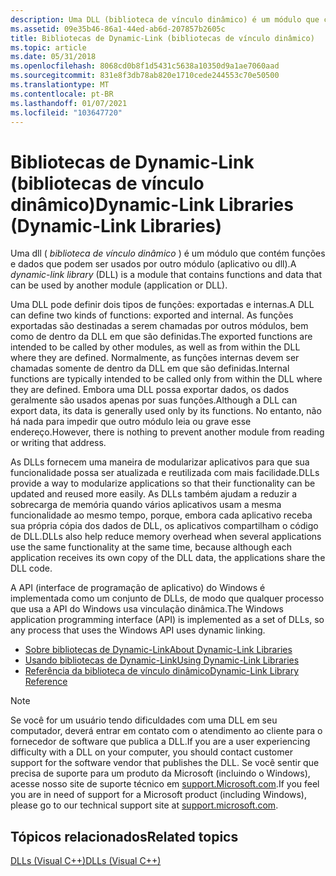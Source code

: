 ```yaml
---
description: Uma DLL (biblioteca de vínculo dinâmico) é um módulo que contém funções e dados que podem ser usados por outro módulo (aplicativo ou DLL).
ms.assetid: 09e35b46-86a1-44ed-ab6d-207857b2605c
title: Bibliotecas de Dynamic-Link (bibliotecas de vínculo dinâmico)
ms.topic: article
ms.date: 05/31/2018
ms.openlocfilehash: 8068cd0b8f1d5431c5638a10350d9a1ae7060aad
ms.sourcegitcommit: 831e8f3db78ab820e1710cede244553c70e50500
ms.translationtype: MT
ms.contentlocale: pt-BR
ms.lasthandoff: 01/07/2021
ms.locfileid: "103647720"
---
```

# <a name="dynamic-link-libraries-dynamic-link-libraries"></a><span data-ttu-id="23c42-103">Bibliotecas de Dynamic-Link (bibliotecas de vínculo dinâmico)</span><span class="sxs-lookup"><span data-stu-id="23c42-103">Dynamic-Link Libraries (Dynamic-Link Libraries)</span></span>

<span data-ttu-id="23c42-104">Uma dll ( *biblioteca de vínculo dinâmico* ) é um módulo que contém funções e dados que podem ser usados por outro módulo (aplicativo ou dll).</span><span class="sxs-lookup"><span data-stu-id="23c42-104">A *dynamic-link library* (DLL) is a module that contains functions and data that can be used by another module (application or DLL).</span></span>

<span data-ttu-id="23c42-105">Uma DLL pode definir dois tipos de funções: exportadas e internas.</span><span class="sxs-lookup"><span data-stu-id="23c42-105">A DLL can define two kinds of functions: exported and internal.</span></span> <span data-ttu-id="23c42-106">As funções exportadas são destinadas a serem chamadas por outros módulos, bem como de dentro da DLL em que são definidas.</span><span class="sxs-lookup"><span data-stu-id="23c42-106">The exported functions are intended to be called by other modules, as well as from within the DLL where they are defined.</span></span> <span data-ttu-id="23c42-107">Normalmente, as funções internas devem ser chamadas somente de dentro da DLL em que são definidas.</span><span class="sxs-lookup"><span data-stu-id="23c42-107">Internal functions are typically intended to be called only from within the DLL where they are defined.</span></span> <span data-ttu-id="23c42-108">Embora uma DLL possa exportar dados, os dados geralmente são usados apenas por suas funções.</span><span class="sxs-lookup"><span data-stu-id="23c42-108">Although a DLL can export data, its data is generally used only by its functions.</span></span> <span data-ttu-id="23c42-109">No entanto, não há nada para impedir que outro módulo leia ou grave esse endereço.</span><span class="sxs-lookup"><span data-stu-id="23c42-109">However, there is nothing to prevent another module from reading or writing that address.</span></span>

<span data-ttu-id="23c42-110">As DLLs fornecem uma maneira de modularizar aplicativos para que sua funcionalidade possa ser atualizada e reutilizada com mais facilidade.</span><span class="sxs-lookup"><span data-stu-id="23c42-110">DLLs provide a way to modularize applications so that their functionality can be updated and reused more easily.</span></span> <span data-ttu-id="23c42-111">As DLLs também ajudam a reduzir a sobrecarga de memória quando vários aplicativos usam a mesma funcionalidade ao mesmo tempo, porque, embora cada aplicativo receba sua própria cópia dos dados de DLL, os aplicativos compartilham o código de DLL.</span><span class="sxs-lookup"><span data-stu-id="23c42-111">DLLs also help reduce memory overhead when several applications use the same functionality at the same time, because although each application receives its own copy of the DLL data, the applications share the DLL code.</span></span>

<span data-ttu-id="23c42-112">A API (interface de programação de aplicativo) do Windows é implementada como um conjunto de DLLs, de modo que qualquer processo que usa a API do Windows usa vinculação dinâmica.</span><span class="sxs-lookup"><span data-stu-id="23c42-112">The Windows application programming interface (API) is implemented as a set of DLLs, so any process that uses the Windows API uses dynamic linking.</span></span>

-   [<span data-ttu-id="23c42-113">Sobre bibliotecas de Dynamic-Link</span><span class="sxs-lookup"><span data-stu-id="23c42-113">About Dynamic-Link Libraries</span></span>](about-dynamic-link-libraries.md)
-   [<span data-ttu-id="23c42-114">Usando bibliotecas de Dynamic-Link</span><span class="sxs-lookup"><span data-stu-id="23c42-114">Using Dynamic-Link Libraries</span></span>](using-dynamic-link-libraries.md)
-   [<span data-ttu-id="23c42-115">Referência da biblioteca de vínculo dinâmico</span><span class="sxs-lookup"><span data-stu-id="23c42-115">Dynamic-Link Library Reference</span></span>](dynamic-link-library-reference.md)

> [!Note]  
> <span data-ttu-id="23c42-116">Se você for um usuário tendo dificuldades com uma DLL em seu computador, deverá entrar em contato com o atendimento ao cliente para o fornecedor de software que publica a DLL.</span><span class="sxs-lookup"><span data-stu-id="23c42-116">If you are a user experiencing difficulty with a DLL on your computer, you should contact customer support for the software vendor that publishes the DLL.</span></span> <span data-ttu-id="23c42-117">Se você sentir que precisa de suporte para um produto da Microsoft (incluindo o Windows), acesse nosso site de suporte técnico em [support.Microsoft.com](https://support.microsoft.com).</span><span class="sxs-lookup"><span data-stu-id="23c42-117">If you feel you are in need of support for a Microsoft product (including Windows), please go to our technical support site at [support.microsoft.com](https://support.microsoft.com).</span></span>

 

## <a name="related-topics"></a><span data-ttu-id="23c42-118">Tópicos relacionados</span><span class="sxs-lookup"><span data-stu-id="23c42-118">Related topics</span></span>

<dl> <dt>

[<span data-ttu-id="23c42-119">DLLs (Visual C++)</span><span class="sxs-lookup"><span data-stu-id="23c42-119">DLLs (Visual C++)</span></span>](/cpp/build/dlls-in-visual-cpp?view=vs-2019)
</dt> </dl>

 

 
